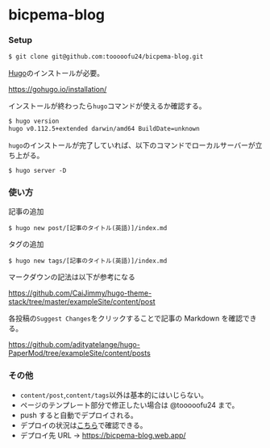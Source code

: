 # bicpema-blog

### Setup

```bash
$ git clone git@github.com:tooooofu24/bicpema-blog.git
```

[Hugo](https://gohugo.io/)のインストールが必要。

https://gohugo.io/installation/

インストールが終わったら`hugo`コマンドが使えるか確認する。

```bash
$ hugo version
hugo v0.112.5+extended darwin/amd64 BuildDate=unknown
```

`hugo`のインストールが完了していれば、以下のコマンドでローカルサーバーが立ち上がる。

```
$ hugo server -D
```

### 使い方

記事の追加

```
$ hugo new post/[記事のタイトル(英語)]/index.md
```

タグの追加

```
$ hugo new tags/[記事のタイトル(英語)]/index.md
```

マークダウンの記法は以下が参考になる

https://github.com/CaiJimmy/hugo-theme-stack/tree/master/exampleSite/content/post

各投稿の`Suggest Changes`をクリックすることで記事の Markdown を確認できる。

https://github.com/adityatelange/hugo-PaperMod/tree/exampleSite/content/posts

### その他

- `content/post`,`content/tags`以外は基本的にはいじらない。
- ページのテンプレート部分で修正したい場合は @tooooofu24 まで。
- push すると自動でデプロイされる。
- デプロイの状況は[こちら](https://github.com/tooooofu24/bicpema-blog/actions)で確認できる。
- デプロイ先 URL → https://bicpema-blog.web.app/
